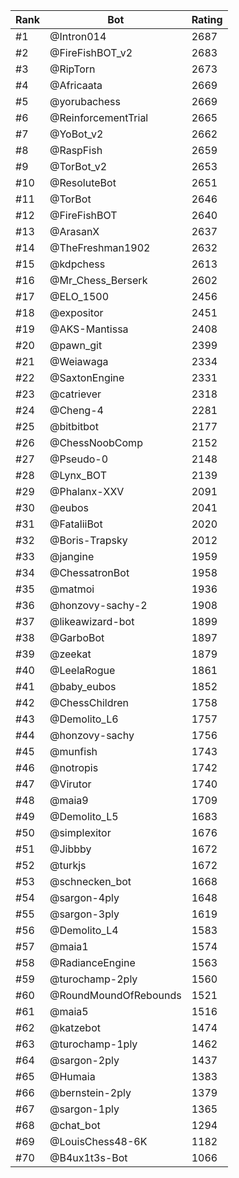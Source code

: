 Rank|Bot|Rating
---|---|---
#1|@Intron014|2687
#2|@FireFishBOT_v2|2683
#3|@RipTorn|2673
#4|@Africaata|2669
#5|@yorubachess|2669
#6|@ReinforcementTrial|2665
#7|@YoBot_v2|2662
#8|@RaspFish|2659
#9|@TorBot_v2|2653
#10|@ResoluteBot|2651
#11|@TorBot|2646
#12|@FireFishBOT|2640
#13|@ArasanX|2637
#14|@TheFreshman1902|2632
#15|@kdpchess|2613
#16|@Mr_Chess_Berserk|2602
#17|@ELO_1500|2456
#18|@expositor|2451
#19|@AKS-Mantissa|2408
#20|@pawn_git|2399
#21|@Weiawaga|2334
#22|@SaxtonEngine|2331
#23|@catriever|2318
#24|@Cheng-4|2281
#25|@bitbitbot|2177
#26|@ChessNoobComp|2152
#27|@Pseudo-0|2148
#28|@Lynx_BOT|2139
#29|@Phalanx-XXV|2091
#30|@eubos|2041
#31|@FataliiBot|2020
#32|@Boris-Trapsky|2012
#33|@jangine|1959
#34|@ChessatronBot|1958
#35|@matmoi|1936
#36|@honzovy-sachy-2|1908
#37|@likeawizard-bot|1899
#38|@GarboBot|1897
#39|@zeekat|1879
#40|@LeelaRogue|1861
#41|@baby_eubos|1852
#42|@ChessChildren|1758
#43|@Demolito_L6|1757
#44|@honzovy-sachy|1756
#45|@munfish|1743
#46|@notropis|1742
#47|@Virutor|1740
#48|@maia9|1709
#49|@Demolito_L5|1683
#50|@simplexitor|1676
#51|@Jibbby|1672
#52|@turkjs|1672
#53|@schnecken_bot|1668
#54|@sargon-4ply|1648
#55|@sargon-3ply|1619
#56|@Demolito_L4|1583
#57|@maia1|1574
#58|@RadianceEngine|1563
#59|@turochamp-2ply|1560
#60|@RoundMoundOfRebounds|1521
#61|@maia5|1516
#62|@katzebot|1474
#63|@turochamp-1ply|1462
#64|@sargon-2ply|1437
#65|@Humaia|1383
#66|@bernstein-2ply|1379
#67|@sargon-1ply|1365
#68|@chat_bot|1294
#69|@LouisChess48-6K|1182
#70|@B4ux1t3s-Bot|1066
